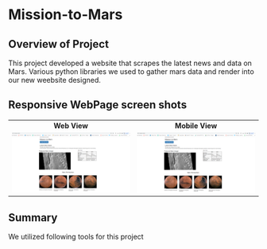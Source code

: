 # Mission-to-Mars
## Overview of Project
This project developed a website that scrapes the latest news and data on Mars. 
Various python libraries we used to gather mars data and render into our new weebsite designed.

## Responsive WebPage screen shots

<table>
 <tr>   
   <td align="center"> <b> Web View </b> </td>
   <td align="center"> <b> Mobile View </b> </td>
  </tr> 
  <tr>  
    <td valign="top"> <img src="/app/Image/Mission_Mars_WebPage.png" width="250" /> </td>
    <td valign="top"> <img src="/app/Image/Mission_Mars_WebPage.png"" width="250" /> </td>
  </tr>     
</Table> 



## Summary

We utilized following tools for this project
